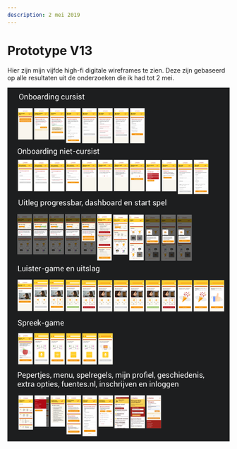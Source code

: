 ```yaml
---
description: 2 mei 2019
---
```


# Prototype V13

Hier zijn mijn vijfde high-fi digitale wireframes te zien. Deze zijn gebaseerd op alle resultaten uit de onderzoeken die ik had tot 2 mei.

![](../.gitbook/assets/schermafbeelding-2019-05-18-om-20.41.38.png)

